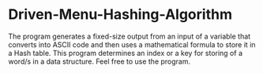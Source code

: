# Driven-Menu-Hashing-Algorithm

The program generates a fixed-size output from an input of a variable that converts into ASCII code and then uses a mathematical formula to store it in a Hash table. This program determines an index or a key for storing of a word/s in a data structure. Feel free to use the program.
